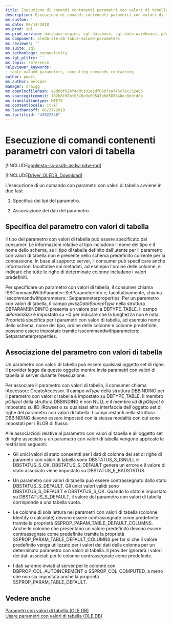 ```yaml
---
title: Esecuzione di comandi contenenti parametri con valori di tabella | Microsoft Docs
description: Esecuzione di comandi contenenti parametri con valori di tabella
ms.custom: ''
ms.date: 06/14/2018
ms.prod: sql
ms.prod_service: database-engine, sql-database, sql-data-warehouse, pdw
ms.component: oledb|ole-db-table-valued-parameters
ms.reviewer: ''
ms.suite: sql
ms.technology: connectivity
ms.tgt_pltfrm: ''
ms.topic: reference
helpviewer_keywords:
- table-valued parameters, executing commands containing
author: pmasl
ms.author: pelopes
manager: craigg
ms.openlocfilehash: e2d6df92bf4ddc101e1df0607ca745c7ec232485
ms.sourcegitcommit: 182b8f68bfb345e9e69547b6d507840ec8ddfd8b
ms.translationtype: MTE75
ms.contentlocale: it-IT
ms.lasthandoff: 08/27/2018
ms.locfileid: "43022340"
---
```

# <a name="executing-commands-containing-table-valued-parameters"></a>Esecuzione di comandi contenenti parametri con valori di tabella
[!INCLUDE[appliesto-ss-asdb-asdw-pdw-md](../../../includes/appliesto-ss-asdb-asdw-pdw-md.md)]

[!INCLUDE[Driver_OLEDB_Download](../../../includes/driver_oledb_download.md)]

  L'esecuzione di un comando con parametri con valori di tabella avviene in due fasi:  
  
1.  Specifica dei tipi del parametro.  
  
2.  Associazione dei dati del parametro.  
  
## <a name="table-valued-parameter-specification"></a>Specifica del parametro con valori di tabella  
 Il tipo del parametro con valori di tabella può essere specificato dal consumer. Le informazioni relative al tipo includono il nome del tipo e il nome dello schema, se il tipo di tabella definito dall'utente per il parametro con valori di tabella non è presente nello schema predefinito corrente per la connessione. In base al supporto server, il consumer può specificare anche informazioni facoltative sui metadati, ad esempio l'ordine delle colonne, e indicare che tutte le righe di determinate colonne includano i valori predefiniti.  
  
 Per specificare un parametro con valori di tabella, il consumer chiama ISSCommandWithParamter::SetParameterInfo e, facoltativamente, chiama isscommandwithparameters:: Setparameterproperties. Per un parametro con valori di tabella, il campo *pwszDataSourceType* nella struttura DBPARAMBINDINFO presenta un valore pari a DBTYPE_TABLE. Il campo *ulParamSize* è impostato su ~0 per indicare che la lunghezza non è nota. Proprietà specifica per i parametri con valori di tabella, ad esempio nome dello schema, nome del tipo, ordine delle colonne e colonne predefinite, possono essere impostate tramite isscommandwithparameters:: Setparameterproperties.  
  
## <a name="table-valued-parameter-binding"></a>Associazione del parametro con valori di tabella  
 Un parametro con valori di tabella può essere qualsiasi oggetto set di righe. Il provider legge da questo oggetto mentre invia parametri con valori di tabella al server durante l'esecuzione.  
  
 Per associare il parametro con valori di tabella, il consumer chiama IAccessor:: CreateAccessor. Il campo *wType* della struttura DBBINDING per il parametro con valori di tabella è impostato su DBTYPE_TABLE. Il membro *pObject* della struttura DBBINDING è non NULL e il membro *iid* di *pObject* è impostato su IID_IRowset o su qualsiasi altra interfaccia dell'oggetto set di righe del parametro con valori di tabella. I campi restanti nella struttura DBBINDING devono essere impostati con la stessa modalità con cui sono impostati per i BLOB di flusso.  
  
 Alle associazioni relative al parametro con valori di tabella e all'oggetto set di righe associato a un parametro con valori di tabella vengono applicate le restrizioni seguenti:  
  
-   Gli unici valori di stato consentiti per i dati di colonna dei set di righe di parametri con valori di tabella sono DBSTATUS_S_ISNULL e DBSTATUS_S_OK. DBSTATUS_S_DEFAULT genera un errore e il valore di stato associato viene impostato su DBSTATUS_E_BADSTATUS.  
  
-   Un parametro con valori di tabella può essere contrassegnato dallo stato DBSTATUS_S_DEFAULT. Gli unici valori validi sono DBSTATUS_S_DEFAULT e DBSTATUS_S_OK. Quando lo stato è impostato su DBSTATUS_S_DEFAULT, il valore del parametro con valori di tabella corrisponde a una tabella vuota.  
  
-   Le colonne di sola lettura nei parametri con valori di tabella (colonne Identity o calcolate) devono essere contrassegnate come predefinite tramite la proprietà SSPROP_PARAM_TABLE_DEFAULT_COLUMNS. Anche le colonne che presentano un valore predefinito devono essere contrassegnate come predefinite tramite la proprietà SSPROP_PARAM_TABLE_DEFAULT_COLUMNS per far sì che il valore predefinito venga utilizzato per i valori dei dati della colonna per un determinato parametro con valori di tabella. Il provider ignorerà i valori dei dati associati per le colonne contrassegnate come predefinite.  
  
-   I dati saranno inviati al server per le colonne con DBPROP_COL_AUTOINCREMENT o SSPROP_COL_COMPUTED, a meno che non sia impostata anche la proprietà SSPROP_PARAM_TABLE_DEFAULT.  
  
## <a name="see-also"></a>Vedere anche  
 [Parametri con valori di tabella &#40;OLE DB&#41;](../../oledb/ole-db-table-valued-parameters/table-valued-parameters-ole-db.md)   
 [Usare parametri con valori di tabella &#40;OLE DB&#41;](../../oledb/ole-db-how-to/use-table-valued-parameters-ole-db.md)  
  
  
